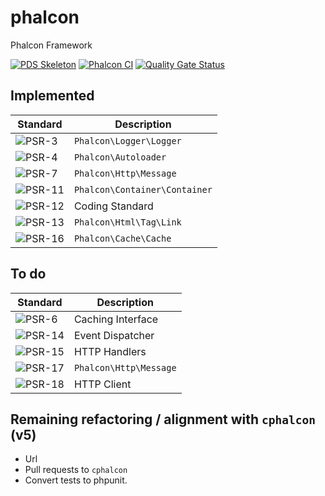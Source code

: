 # phalcon
Phalcon Framework

[![PDS Skeleton](https://img.shields.io/badge/pds-skeleton-blue.svg?style=flat-square)](https://github.com/php-pds/skeleton)
[![Phalcon CI](https://github.com/phalcon/phalcon/actions/workflows/continuous-integration.yml/badge.svg?branch=v6.0.x)](https://github.com/phalcon/phalcon/actions/workflows/continuous-integration.yml)
[![Quality Gate Status](https://sonarcloud.io/api/project_badges/measure?project=phalcon_phalcon&metric=alert_status)](https://sonarcloud.io/summary/new_code?id=phalcon_phalcon)

## Implemented

| Standard                                                                   | Description                   |
|----------------------------------------------------------------------------|-------------------------------|
| ![PSR-3](https://img.shields.io/badge/PSR-3-blue.svg?style=flat-square)    | `Phalcon\Logger\Logger`       |
| ![PSR-4](https://img.shields.io/badge/PSR-4-blue.svg?style=flat-square)    | `Phalcon\Autoloader`          |
| ![PSR-7](https://img.shields.io/badge/PSR-7-red.svg?style=flat-square)     | `Phalcon\Http\Message`        |
| ![PSR-11](https://img.shields.io/badge/PSR-11-red.svg?style=flat-square)   | `Phalcon\Container\Container` |
| ![PSR-12](https://img.shields.io/badge/PSR-12-blue.svg?style=flat-square)  | Coding Standard               |
| ![PSR-13](https://img.shields.io/badge/PSR-13-blue.svg?style=flat-square)  | `Phalcon\Html\Tag\Link`       |
| ![PSR-16](https://img.shields.io/badge/PSR-16-blue.svg?style=flat-square)  | `Phalcon\Cache\Cache`         |

## To do

| Standard                                                                 | Description            |
|--------------------------------------------------------------------------|------------------------|
| ![PSR-6](https://img.shields.io/badge/PSR-6-red.svg?style=flat-square)   | Caching Interface      |
| ![PSR-14](https://img.shields.io/badge/PSR-14-red.svg?style=flat-square) | Event Dispatcher       |
| ![PSR-15](https://img.shields.io/badge/PSR-15-red.svg?style=flat-square) | HTTP Handlers          |
| ![PSR-17](https://img.shields.io/badge/PSR-18-red.svg?style=flat-square) | `Phalcon\Http\Message` |
| ![PSR-18](https://img.shields.io/badge/PSR-17-red.svg?style=flat-square) | HTTP Client            |


## Remaining refactoring / alignment with `cphalcon` (v5) 
- Url
- Pull requests to `cphalcon`
- Convert tests to phpunit.
